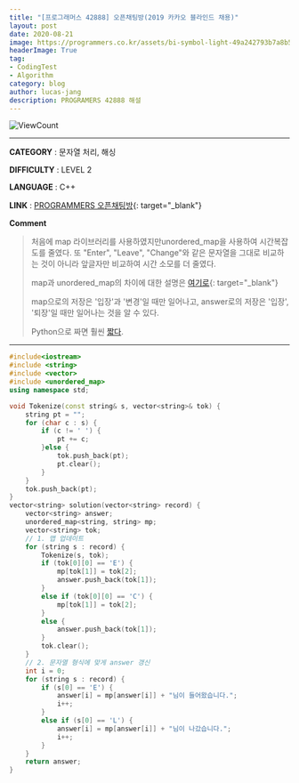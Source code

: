 ```yaml
---
title: "[프로그래머스 42888] 오픈채팅방(2019 카카오 블라인드 채용)"
layout: post
date: 2020-08-21
image: https://programmers.co.kr/assets/bi-symbol-light-49a242793b7a8b540cfc3489b918e3bb2a6724f1641572c14c575265d7aeea38.png
headerImage: True
tag:
- CodingTest
- Algorithm
category: blog
author: lucas-jang
description: PROGRAMERS 42888 해설
---
```


![ViewCount](https://views.whatilearened.today/views/github/<user>/<repo>.svg)

---

**CATEGORY** : 문자열 처리, 해싱

**DIFFICULTY** : LEVEL 2

**LANGUAGE** : C++

**LINK** : [PROGRAMMERS 오픈채팅방](https://programmers.co.kr/learn/courses/30/lessons/42888){: target="_blank"}

**Comment**

> 처음에 map 라이브러리를 사용하였지만unordered_map을 사용하여 시간복잡도를 줄였다. 또 "Enter", "Leave", "Change"와 같은 문자열을 그대로 비교하는 것이 아니라 앞글자만 비교하여 시간 소모를 더 줄였다.
>
> map과 unordered_map의 차이에 대한 설명은 [여기로]([https://kamang-it.tistory.com/entry/mapunorderedmapC%EC%97%90%EC%84%9C-map%EB%94%95%EC%85%94%EB%84%88%EB%A6%ACdictionary-%EC%97%B0%EA%B4%80%EB%B0%B0%EC%97%B4associate-array%ED%95%B4%EC%8B%9C%EB%A7%B5hash-map%EC%82%AC%EC%9A%A9%ED%95%98%EA%B8%B0map%EA%B3%BC-unorderedmap-%EA%B7%B8%EB%A6%AC%EA%B3%A0-%EC%B0%A8%EC%9D%B4%EC%A0%90](https://kamang-it.tistory.com/entry/mapunorderedmapC에서-map딕셔너리dictionary-연관배열associate-array해시맵hash-map사용하기map과-unorderedmap-그리고-차이점)){: target="_blank"}
>
> map으로의 저장은 '입장'과 '변경'일 때만 일어나고, answer로의 저장은 '입장', '퇴장'일 때만 일어나는 것을 알 수 있다.
>
> Python으로 짜면 훨씬 [짧다]([https://json1995.tistory.com/entry/Python%ED%94%84%EB%A1%9C%EA%B7%B8%EB%9E%98%EB%A8%B8%EC%8A%A4Level-2-%EC%98%A4%ED%94%88%EC%B1%84%ED%8C%85%EB%B0%A9]).

---

```c++
#include<iostream>
#include <string>
#include <vector>
#include <unordered_map>
using namespace std;

void Tokenize(const string& s, vector<string>& tok) {
	string pt = "";
	for (char c : s) {
		if (c != ' ') {
			pt += c;
		}else {
			tok.push_back(pt);
			pt.clear();
		}
	}
	tok.push_back(pt);
}
vector<string> solution(vector<string> record) {
	vector<string> answer;
	unordered_map<string, string> mp;
	vector<string> tok;
	// 1. 맵 업데이트
	for (string s : record) {
		Tokenize(s, tok);
		if (tok[0][0] == 'E') {
			mp[tok[1]] = tok[2];
			answer.push_back(tok[1]);
		}
		else if (tok[0][0] == 'C') {
			mp[tok[1]] = tok[2];
		}
		else {
			answer.push_back(tok[1]);
		}
		tok.clear();
	}
	// 2. 문자열 형식에 맞게 answer 갱신
	int i = 0;
	for (string s : record) {
		if (s[0] == 'E') {
			answer[i] = mp[answer[i]] + "님이 들어왔습니다.";
			i++;
		}
		else if (s[0] == 'L') {
			answer[i] = mp[answer[i]] + "님이 나갔습니다.";
			i++;
		}
	}
	return answer;
}
```

